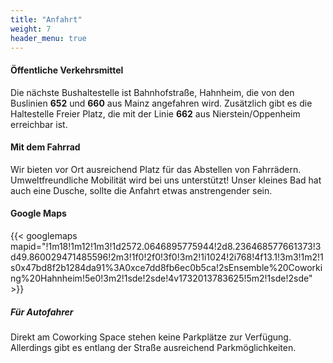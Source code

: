 ```yaml
---
title: "Anfahrt"
weight: 7
header_menu: true
---
```


#### Öffentliche Verkehrsmittel
Die nächste Bushaltestelle ist Bahnhofstraße, Hahnheim, die von den Buslinien **652** und **660** aus Mainz angefahren wird.
Zusätzlich gibt es die Haltestelle Freier Platz, die mit der Linie **662** aus Nierstein/Oppenheim erreichbar ist.

#### Mit dem Fahrrad
Wir bieten vor Ort ausreichend Platz für das Abstellen von Fahrrädern. Umweltfreundliche Mobilität wird bei uns unterstützt!
Unser kleines Bad hat auch eine Dusche, sollte die Anfahrt etwas anstrengender sein. 

#### Google Maps

{{< googlemaps mapid="!1m18!1m12!1m3!1d2572.0646895775944!2d8.236468577661373!3d49.860029471485596!2m3!1f0!2f0!3f0!3m2!1i1024!2i768!4f13.1!3m3!1m2!1s0x47bd8f2b1284da91%3A0xce7dd8fb6ec0b5ca!2sEnsemble%20Coworking%20Hahnheim!5e0!3m2!1sde!2sde!4v1732013783625!5m2!1sde!2sde" >}}

##### Für Autofahrer
Direkt am Coworking Space stehen keine Parkplätze zur Verfügung. Allerdings gibt es entlang der Straße ausreichend Parkmöglichkeiten.